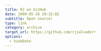 ```yaml
---
title: RJ on GitHub
date: 2099-05-26 19:32:02
subtitle: Open source!
type: link
category: archive
target_url: https://github.com/rjsalvadorr
options:
  - hideDate
---
```

